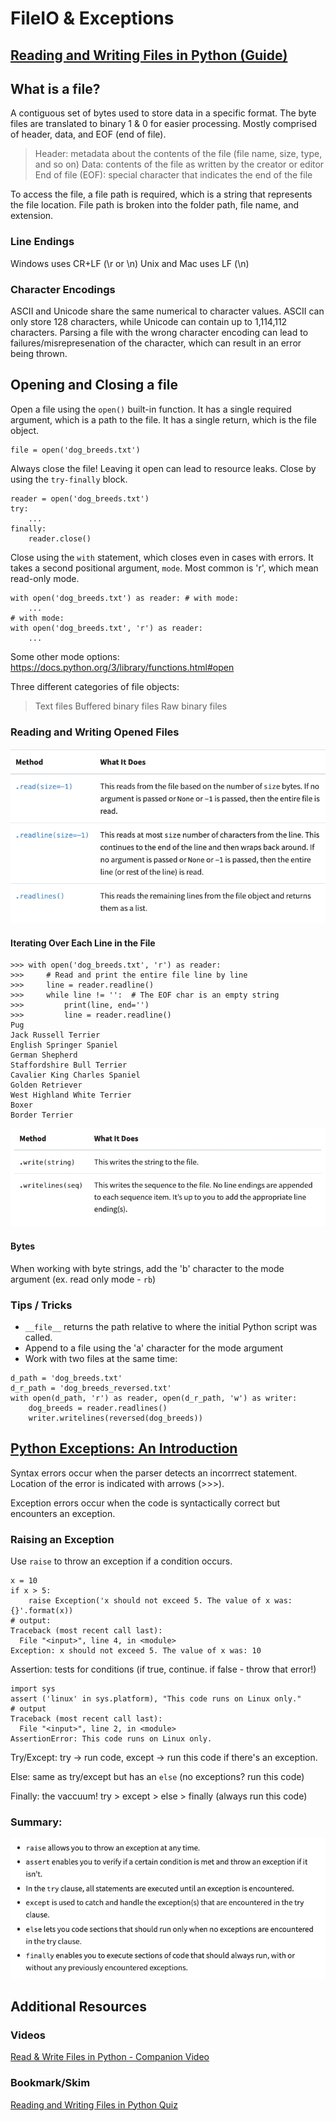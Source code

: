 # FileIO & Exceptions  

## [Reading and Writing Files in Python (Guide)](https://realpython.com/read-write-files-python/)  
## What is a file?
A contiguous set of bytes used to store data in a specific format. The byte files are translated to binary 1 & 0 for easier processing. Mostly comprised of header, data, and EOF (end of file). 

>Header: metadata about the contents of the file (file name, size, type, and so on)
>Data: contents of the file as written by the creator or editor
>End of file (EOF): special character that indicates the end of the file

To access the file, a file path is required, which is a string that represents the file location. File path is broken into the folder path, file name, and extension. 

### Line Endings
Windows uses CR+LF (\r or \n)
Unix and Mac uses LF (\n)

### Character Encodings
ASCII and Unicode share the same numerical to character values. 
ASCII can only store 128 characters, while Unicode can contain up to 1,114,112 characters.
Parsing a file with the wrong character encoding can lead to failures/misrepresenation of the character, which can result in an error being thrown. 

## Opening and Closing a file
Open a file using the `open()` built-in function. It has a single required argument, which is a path to the file. It has a single return, which is the file object.
```
file = open('dog_breeds.txt')
```
Always close the file! Leaving it open can lead to resource leaks.
Close by using the `try-finally` block. 
```
reader = open('dog_breeds.txt')
try: 
    ...
finally:
    reader.close()
```
Close using the `with` statement, which closes even in cases with errors. It takes a second positional argument, `mode`. Most common is 'r', which mean read-only mode.
```
with open('dog_breeds.txt') as reader: # with mode: 
    ...
# with mode: 
with open('dog_breeds.txt', 'r') as reader: 
    ...
```
Some other mode options: https://docs.python.org/3/library/functions.html#open 

Three different categories of file objects:
>Text files
>Buffered binary files
>Raw binary files

### Reading and Writing Opened Files
![IMAGE](assets/rw.png)  

#### Iterating Over Each Line in the File
```
>>> with open('dog_breeds.txt', 'r') as reader:
>>>     # Read and print the entire file line by line
>>>     line = reader.readline()
>>>     while line != '':  # The EOF char is an empty string
>>>         print(line, end='')
>>>         line = reader.readline()
Pug
Jack Russell Terrier
English Springer Spaniel
German Shepherd
Staffordshire Bull Terrier
Cavalier King Charles Spaniel
Golden Retriever
West Highland White Terrier
Boxer
Border Terrier
```

![IMAGE](assets/writemethods.jpg)

#### Bytes
When working with byte strings, add the 'b' character to the mode argument (ex. read only mode - `rb`)

### Tips / Tricks
- `__file__` returns the path relative to where the initial Python script was called. 
- Append to a file using the 'a' character for the mode argument
- Work with two files at the same time:
```
d_path = 'dog_breeds.txt'
d_r_path = 'dog_breeds_reversed.txt'
with open(d_path, 'r') as reader, open(d_r_path, 'w') as writer:
    dog_breeds = reader.readlines()
    writer.writelines(reversed(dog_breeds))
```

## [Python Exceptions: An Introduction](https://realpython.com/python-exceptions/)  
Syntax errors occur when the parser detects an incorrrect statement.
Location of the error is indicated with arrows (>>>). 

Exception errors occur when the code is syntactically correct but encounters an exception. 

### Raising an Exception
Use `raise` to throw an exception if a condition occurs. 
```
x = 10
if x > 5:
    raise Exception('x should not exceed 5. The value of x was: {}'.format(x))
# output:
Traceback (most recent call last):
  File "<input>", line 4, in <module>
Exception: x should not exceed 5. The value of x was: 10
```

Assertion: tests for conditions (if true, continue. if false - throw that error!)
```
import sys
assert ('linux' in sys.platform), "This code runs on Linux only."
# output
Traceback (most recent call last):
  File "<input>", line 2, in <module>
AssertionError: This code runs on Linux only.
```

Try/Except: try -> run code, except -> run this code if there's an exception.

Else: same as try/except but has an `else` (no exceptions? run this code)

Finally: the vaccuum! try > except > else > finally (always run this code)

### Summary: 
![IMAGE](assets/summary.jpg)

## Additional Resources  
### Videos  
[Read & Write Files in Python - Companion Video](https://realpython.com/courses/reading-and-writing-files-python/)  
### Bookmark/Skim  
[Reading and Writing Files in Python Quiz](https://realpython.com/quizzes/read-write-files-python/)  